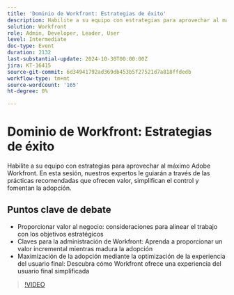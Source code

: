 ```yaml
---
title: 'Dominio de Workfront: Estrategias de éxito'
description: Habilite a su equipo con estrategias para aprovechar al máximo Adobe Workfront. En esta sesión, nuestros expertos le guiarán a través de las prácticas recomendadas que ofrecen valor, simplifican el control y fomentan la adopción.Puntos de debate clave:Proporcionar valor a la empresa - Consideraciones para alinear el trabajo con los objetivos estratégicosClaves para la administración de Workfront - Aprenda a ofrecer valor incremental mientras madura la adopciónMaximizar la adopción mediante la optimización de la experiencia del usuario final - Descubra cómo Workfront ofrece una experiencia del usuario final simplificada
solution: Workfront
role: Admin, Developer, Leader, User
level: Intermediate
doc-type: Event
duration: 2132
last-substantial-update: 2024-10-30T00:00:00Z
jira: KT-16415
source-git-commit: 6d34941792ad369db453b5f27521d7a818ffdedb
workflow-type: tm+mt
source-wordcount: '165'
ht-degree: 0%

---
```



# Dominio de Workfront: Estrategias de éxito

Habilite a su equipo con estrategias para aprovechar al máximo Adobe Workfront. En esta sesión, nuestros expertos le guiarán a través de las prácticas recomendadas que ofrecen valor, simplifican el control y fomentan la adopción.

## Puntos clave de debate

* Proporcionar valor al negocio: consideraciones para alinear el trabajo con los objetivos estratégicos
* Claves para la administración de Workfront: Aprenda a proporcionar un valor incremental mientras madura la adopción
* Maximización de la adopción mediante la optimización de la experiencia del usuario final: Descubra cómo Workfront ofrece una experiencia del usuario final simplificada

>[!VIDEO](https://video.tv.adobe.com/v/3435746/?learn=on)
